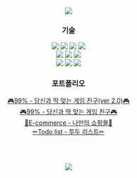 <div align="center">
  <img src="https://capsule-render.vercel.app/api?type=waving&color=8ED1FF&fontColor=FFF&height=300&section=header&text=creamy%20ocean&fontSize=80"/>
  <h3>기술</h3>
  <img src="https://img.shields.io/badge/JavaScript-F7DF1E?style=flat&logo=JavaScript&logoColor=white"/>
  <img src="https://img.shields.io/badge/TypeScript-3178C6?style=flat&logo=JavaScript&logoColor=white"/>
  <img src="https://img.shields.io/badge/HTML5-E34F26?style=flat&logo=HTML5&logoColor=white"/>
  <img src="https://img.shields.io/badge/CSS3-1572B6?style=flat&logo=CSS3&logoColor=white"/>
  <br/>
  <img src="https://img.shields.io/badge/React-61DAFB?style=flat&logo=React&logoColor=white"/>
  <img src="https://img.shields.io/badge/React Query-FF4154?style=flat&logo=React Query&logoColor=white"/>
  <img src="https://img.shields.io/badge/React Router-CA4245?style=flat&logo=React Query&logoColor=white"/>
  <br/>
  <img src="https://img.shields.io/badge/PostCSS-DD3A0A?style=flat&logo=PostCSS&logoColor=white"/>
  <img src="https://img.shields.io/badge/SASS-CC6699?style=flat&logo=SASS&logoColor=white"/>
  <img src="https://img.shields.io/badge/styled components-DB7093?style=flat&logo=SASS&logoColor=white"/>
</div>

<div align="center">
  <h3>포트폴리오</h3>
  <a href="https://99per-prod.netlify.app">🎮99% - 당신과 딱 맞는 게임 친구(ver 2.0)🎮</a>
  <br/>
  <a href="https://99per.netlify.app">🎮99% - 당신과 딱 맞는 게임 친구🎮</a>
  <br/>
  <a href="https://co-e-commerce.netlify.app">🛒E-commerce - 나만의 쇼핑몰🛒</a>
  <br/>
  <a href="https://co-todo-list.netlify.app">✏Todo list - 투두 리스트✏</a>
</div>

<br/><br/>

<div align="center">
  <img src="https://github-readme-stats.vercel.app/api/top-langs/?username=creamy-ocean&layout=compact"/>
</div>

<br/><br/>

<!--
**creamy-ocean/creamy-ocean** is a ✨ _special_ ✨ repository because its `README.md` (this file) appears on your GitHub profile.

Here are some ideas to get you started:

- 🔭 I’m currently working on ...
- 🌱 I’m currently learning ...
- 👯 I’m looking to collaborate on ...
- 🤔 I’m looking for help with ...
- 💬 Ask me about ...
- 📫 How to reach me: ...
- 😄 Pronouns: ...
- ⚡ Fun fact: ...
-->

